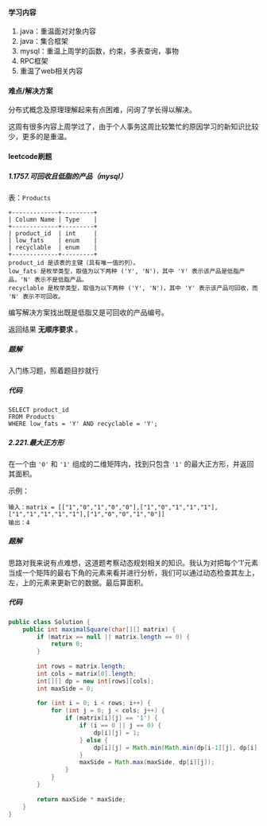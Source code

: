 #### 学习内容

1. java：重温面对对象内容
2. java：集合框架
3. mysql：重温上周学的函数，约束，多表查询，事物
4. RPC框架
5. 重温了web相关内容

#### 难点/解决方案

分布式概念及原理理解起来有点困难，问询了学长得以解决。

这周有很多内容上周学过了，由于个人事务这周比较繁忙的原因学习的新知识比较少，更多的是重温。

#### leetcode刷题

##### 1.1757.可回收且低脂的产品（mysql）

表：`Products`

```
+-------------+---------+
| Column Name | Type    |
+-------------+---------+
| product_id  | int     |
| low_fats    | enum    |
| recyclable  | enum    |
+-------------+---------+
product_id 是该表的主键（具有唯一值的列）。
low_fats 是枚举类型，取值为以下两种 ('Y', 'N')，其中 'Y' 表示该产品是低脂产品，'N' 表示不是低脂产品。
recyclable 是枚举类型，取值为以下两种 ('Y', 'N')，其中 'Y' 表示该产品可回收，而 'N' 表示不可回收。
```

 

编写解决方案找出既是低脂又是可回收的产品编号。

返回结果 **无顺序要求** 。

##### 题解

入门练习题，照着题目抄就行

##### 代码

```mysql
SELECT product_id
FROM Products
WHERE low_fats = 'Y' AND recyclable = 'Y';
```

##### 2.221.最大正方形

在一个由 `'0'` 和 `'1'` 组成的二维矩阵内，找到只包含 `'1'` 的最大正方形，并返回其面积。

示例：

```
输入：matrix = [["1","0","1","0","0"],["1","0","1","1","1"],["1","1","1","1","1"],["1","0","0","1","0"]]
输出：4
```

##### 题解

思路对我来说有点难想，这道题考察动态规划相关的知识。我认为对把每个‘1’元素当成一个矩阵的最右下角的元素来看并进行分析，我们可以通过动态检查其左上，左，上的元素来更新它的数据。最后算面积。

##### 代码

```java
public class Solution {
    public int maximalSquare(char[][] matrix) {
        if (matrix == null || matrix.length == 0) {
            return 0;
        }
        
        int rows = matrix.length;
        int cols = matrix[0].length;
        int[][] dp = new int[rows][cols];
        int maxSide = 0;
        
        for (int i = 0; i < rows; i++) {
            for (int j = 0; j < cols; j++) {
                if (matrix[i][j] == '1') {
                    if (i == 0 || j == 0) {
                        dp[i][j] = 1;  
                    } else {
                        dp[i][j] = Math.min(Math.min(dp[i-1][j], dp[i][j-1]), dp[i-1][j-1]) + 1;
                    }
                    maxSide = Math.max(maxSide, dp[i][j]);
                }
            }
        }
        
        return maxSide * maxSide;  
    }
}

```


